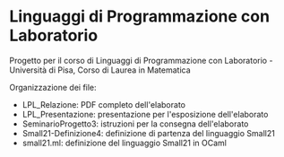 # Linguaggi di Programmazione con Laboratorio
Progetto per il corso di Linguaggi di Programmazione con Laboratorio - Università di Pisa, Corso di Laurea in Matematica

Organizzazione dei file:
  - LPL_Relazione: PDF completo dell'elaborato
  - LPL_Presentazione: presentazione per l'esposizione dell'elaborato
  - SeminarioProgetto3: istruzioni per la consegna dell'elaborato
  - Small21-Definizione4: definizione di partenza del linguaggio Small21
  - small21.ml: definizione del linguaggio Small21 in OCaml